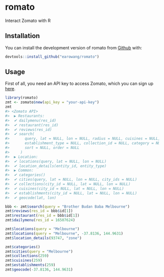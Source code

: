 
<!-- README.md is generated from README.Rmd. Please edit that file -->

# romato

Interact Zomato with R

## Installation

You can install the development version of romato from
[Github](https://github.com/earowang/romato) with:

``` r
devtools::install_github("earowang/romato")
```

## Usage

First of all, you need an API key to access Zomato, which you can sign
up [here](https://developers.zomato.com/api).

``` r
library(romato)
zmt <- zomato$new(api_key = "your-api-key")
zmt
#> <Zomato API> 
#>  ▶ Restaurants: 
#>  ✔ dailymenu(res_id)
#>  ✔ restaurant(res_id)
#>  ✔ reviews(res_id)
#>  ✔ search(
#>       query, lat = NULL, lon = NULL, radius = NULL, cuisines = NULL, 
#>       establishment_type = NULL, collection_id = NULL, category = NULL, 
#>       sort = NULL, order = NULL
#>     )
#>  ▶ Location: 
#>  ✔ locations(query, lat = NULL, lon = NULL)
#>  ✔ location_details(entity_id, entity_type)
#>  ▶ Common: 
#>  ✔ categories()
#>  ✔ cities(query, lat = NULL, lon = NULL, city_ids = NULL)
#>  ✔ collections(city_id = NULL, lat = NULL, lon = NULL)
#>  ✔ cuisines(city_id = NULL, lat = NULL, lon = NULL)
#>  ✔ establishments(city_id = NULL, lat = NULL, lon = NULL)
#>  ✔ geocode(lat, lon)
```

``` r
bbb <- zmt$search(query = "Brother Budan Baba Melbourne")
zmt$reviews(res_id = bbb$id[1])
zmt$restaurant(res_id = bbb$id[1])
zmt$dailymenu(res_id = 16507624)

zmt$locations(query = "Melbourne")
zmt$locations(query = "Melbourne", -37.8136, 144.9631)
zmt$location_details(93747, "zone")

zmt$categories()
zmt$cities(query = "Melbourne")
zmt$collections(259)
zmt$cuisines(259)
zmt$establishments(259)
zmt$geocode(-37.8136, 144.9631)
```
